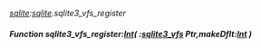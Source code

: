 _[sqlite](../../modules/sqlite/sqlite-module.md):[sqlite](../../modules/sqlite/sqlite-module.md).sqlite3\_vfs\_register_
##### Function sqlite3\_vfs\_register:[Int](../../modules/wonkey/wonkey-types-int.md)( :[sqlite3_vfs](../../modules/sqlite/sqlite-sqlite3_vfs.md) Ptr,makeDflt:[Int](../../modules/wonkey/wonkey-types-int.md) )
